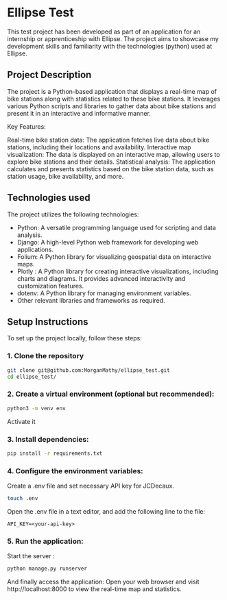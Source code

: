 # Ellipse Test

This test project has been developed as part of an application for an internship or apprenticeship with Ellipse. The project aims to showcase my development skills and familiarity with the technologies (python) used at Ellipse.

## Project Description

The project is a Python-based application that displays a real-time map of bike stations along with statistics related to these bike stations. It leverages various Python scripts and libraries to gather data about bike stations and present it in an interactive and informative manner.

Key Features:

Real-time bike station data: The application fetches live data about bike stations, including their locations and availability.
Interactive map visualization: The data is displayed on an interactive map, allowing users to explore bike stations and their details.
Statistical analysis: The application calculates and presents statistics based on the bike station data, such as station usage, bike availability, and more.

## Technologies used
The project utilizes the following technologies:

- Python: A versatile programming language used for scripting and data analysis.
- Django: A high-level Python web framework for developing web applications.
- Folium: A Python library for visualizing geospatial data on interactive maps.
- Plotly : A Python library for creating interactive visualizations, including charts and diagrams. It provides advanced interactivity and customization features.
- dotenv: A Python library for managing environment variables.
- Other relevant libraries and frameworks as required.


## Setup Instructions
To set up the project locally, follow these steps:

### 1. Clone the repository

```bash
git clone git@github.com:MorganMathy/ellipse_test.git
cd ellipse_test/
```

### 2. Create a virtual environment (optional but recommended): 
```bash
python3 -m venv env 
```
Activate it 


### 3. Install dependencies: 
```bash
pip install -r requirements.txt
```

### 4. Configure the environment variables: 
Create a .env file and set necessary API key for JCDecaux.
```bash
touch .env
```
Open the .env file in a text editor, and add the following line to the file:
```plaintext
API_KEY=<your-api-key>
```

### 5. Run the application:
Start the server :
```bash
python manage.py runserver
```

And finally access the application: Open your web browser and visit http://localhost:8000 to view the real-time map and statistics.
